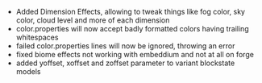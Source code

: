 - Added Dimension Effects, allowing to tweak things like fog color, sky color, cloud level and more of each dimension 
- color.properties will now accept badly formatted colors having trailing whitespaces
- failed color.properties lines will now be ignored, throwing an error
- fixed biome effects not working with embeddium and not at all on forge
- added yoffset, xoffset and zoffset parameter to variant blockstate models
